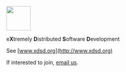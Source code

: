 <img src="http://img.xdsd.org/logo.png" width="64px" height="64px" />

e**X**tremely **D**istributed **S**oftware **D**evelopment

See [www.xdsd.org](http://www.xdsd.org)

If interested to join, [email us](mailto:team@xdsd.org).
